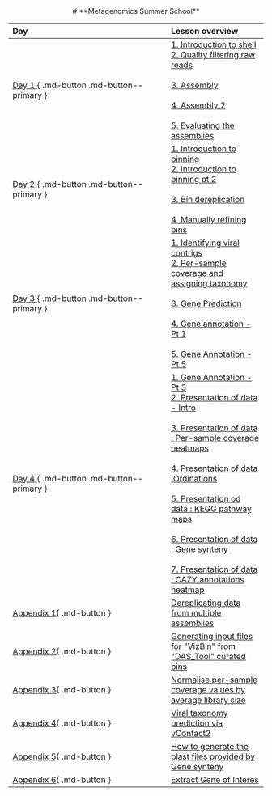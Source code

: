 <center>
# **Metagenomics Summer School**
</center>





|<div style="width:290px"> **Day**</div>                                         | **Lesson overview**                           | 
|:---------------------------------------------------|:---------------------------------------|
|[  Day 1  ](""){ .md-button .md-button--primary }   | [1. Introduction to shell](./day1/ex1_bash_scripting.md)<br>[2. Quality filtering raw reads](./day1/ex2_quality_filtering.md)</br><br>[3. Assembly](./day1/ex3_assembly.md)</br><br>[4. Assembly 2](./day1/ex4_assembly.md)</br><br>[5. Evaluating the assemblies](./day1/ex5_evaluating_assemblies.md)</br>                                       |
|[  Day 2  ](""){ .md-button .md-button--primary }   | [1. Introduction to binning](./day2/ex6_initial_binning.md)<br>[2. Introduction to binning pt 2](./day2/ex7_initial_binning.md)</br><br>[3. Bin dereplication](./day2/ex8_bin_dereplication.md)</br><br>[4. Manually refining bins](./day2/ex9_refining_bins.md)</br>                                        |
|[  Day 3  ](""){ .md-button .md-button--primary }   |[1. Identifying viral contrigs](./day3/ex10_viruses.md)<br>[2. Per-sample coverage and assigning taxonomy](./day3/ex11_coverage_and_taxonomy.md)</br><br>[3. Gene Prediction](./day3/ex12_gene_prediction.md)</br><br>[4. Gene annotation - Pt 1](./day3/ex12_gene_prediction.md)</br><br>[5. Gene Annotation - Pt 5](./day3/ex14_gene_annotation_part2.md)</br>                                     |
|[  Day 4  ](""){ .md-button .md-button--primary }   |[1. Gene Annotation - Pt 3](./day4/ex15_gene_annotation_part3.md)<br>[2. Presentation of data - Intro](./day4/ex16a_data_presentation_Intro.md)</br><br>[3. Presentation of data : Per-sample coverage heatmaps](./day4/ex16b_data_presentation_Coverage.md)</br><br>[4. Presentation of data :Ordinations](./day4/ex16c_OPTIONAL_data_presentation_Ordination.md)</br><br>[5. Presentation od data : KEGG pathway maps](./day4/ex16d_data_presentation_KEGG_pathways.md)</br><br>[6. Presentation of data : Gene synteny](./day4/ex16e_data_presentation_Gene_synteny.md)</br><br>[7. Presentation of data : CAZY annotations heatmap](./day4/ex16f_OPTIONAL_data_presentation_CAZy_annotations.md)</br>                                        |
| [Appendix 1](""){ .md-button }   |[Dereplicating data from multiple assemblies](./resources/1_APPENDIX_ex8_Dereplication.md)|
| [Appendix 2](""){ .md-button }   |[Generating input files for "VizBin" from "DAS_Tool" curated bins](./resources/2_APPENDIX_ex9_Generating_input_files_for_VizBin.md)|
| [Appendix 3](""){ .md-button }   | [Normalise per-sample coverage values by average library size](./resources/3_APPENDIX_ex11_Normalise_coverage_example.md) |
| [Appendix 4](""){ .md-button }   | [Viral taxonomy prediction via vContact2](./resources/4_APPENDIX_ex11_viral_taxonomy_prediction_via_vContact2.md) |
| [Appendix 5](""){ .md-button }    | [How to generate the blast files provided by Gene synteny](./resources/5_APPENDIX_ex15_gene_synteny_Generate_blast_files.md)  |
| [Appendix 6](""){ .md-button }    | [Extract Gene of Interes](./resources/6_APPENDIX_ex15_gene_synteny_grab_GOI.md)  |
